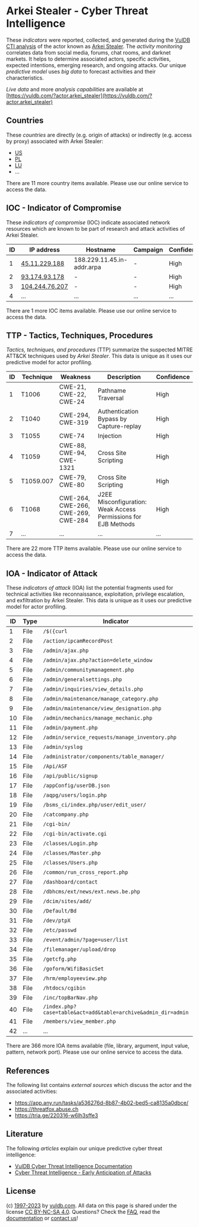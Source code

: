 # Arkei Stealer - Cyber Threat Intelligence

These _indicators_ were reported, collected, and generated during the [VulDB CTI analysis](https://vuldb.com/?kb.cti) of the actor known as [Arkei Stealer](https://vuldb.com/?actor.arkei_stealer). The _activity monitoring_ correlates data from social media, forums, chat rooms, and darknet markets. It helps to determine associated actors, specific activities, expected intentions, emerging research, and ongoing attacks. Our unique _predictive model_ uses _big data_ to forecast activities and their characteristics.

_Live data_ and more _analysis capabilities_ are available at [https://vuldb.com/?actor.arkei_stealer](https://vuldb.com/?actor.arkei_stealer)

## Countries

These _countries_ are directly (e.g. origin of attacks) or indirectly (e.g. access by proxy) associated with Arkei Stealer:

* [US](https://vuldb.com/?country.us)
* [PL](https://vuldb.com/?country.pl)
* [LU](https://vuldb.com/?country.lu)
* ...

There are 11 more country items available. Please use our online service to access the data.

## IOC - Indicator of Compromise

These _indicators of compromise_ (IOC) indicate associated network resources which are known to be part of research and attack activities of Arkei Stealer.

ID | IP address | Hostname | Campaign | Confidence
-- | ---------- | -------- | -------- | ----------
1 | [45.11.229.188](https://vuldb.com/?ip.45.11.229.188) | 188.229.11.45.in-addr.arpa | - | High
2 | [93.174.93.178](https://vuldb.com/?ip.93.174.93.178) | - | - | High
3 | [104.244.76.207](https://vuldb.com/?ip.104.244.76.207) | - | - | High
4 | ... | ... | ... | ...

There are 1 more IOC items available. Please use our online service to access the data.

## TTP - Tactics, Techniques, Procedures

_Tactics, techniques, and procedures_ (TTP) summarize the suspected MITRE ATT&CK techniques used by _Arkei Stealer_. This data is unique as it uses our predictive model for actor profiling.

ID | Technique | Weakness | Description | Confidence
-- | --------- | -------- | ----------- | ----------
1 | T1006 | CWE-21, CWE-22, CWE-24 | Pathname Traversal | High
2 | T1040 | CWE-294, CWE-319 | Authentication Bypass by Capture-replay | High
3 | T1055 | CWE-74 | Injection | High
4 | T1059 | CWE-88, CWE-94, CWE-1321 | Cross Site Scripting | High
5 | T1059.007 | CWE-79, CWE-80 | Cross Site Scripting | High
6 | T1068 | CWE-264, CWE-266, CWE-269, CWE-284 | J2EE Misconfiguration: Weak Access Permissions for EJB Methods | High
7 | ... | ... | ... | ...

There are 22 more TTP items available. Please use our online service to access the data.

## IOA - Indicator of Attack

These _indicators of attack_ (IOA) list the potential fragments used for technical activities like reconnaissance, exploitation, privilege escalation, and exfiltration by Arkei Stealer. This data is unique as it uses our predictive model for actor profiling.

ID | Type | Indicator | Confidence
-- | ---- | --------- | ----------
1 | File | `/$({curl` | Medium
2 | File | `/action/ipcamRecordPost` | High
3 | File | `/admin/ajax.php` | High
4 | File | `/admin/ajax.php?action=delete_window` | High
5 | File | `/admin/communitymanagement.php` | High
6 | File | `/admin/generalsettings.php` | High
7 | File | `/admin/inquiries/view_details.php` | High
8 | File | `/admin/maintenance/manage_category.php` | High
9 | File | `/admin/maintenance/view_designation.php` | High
10 | File | `/admin/mechanics/manage_mechanic.php` | High
11 | File | `/admin/payment.php` | High
12 | File | `/admin/service_requests/manage_inventory.php` | High
13 | File | `/admin/syslog` | High
14 | File | `/administrator/components/table_manager/` | High
15 | File | `/Api/ASF` | Medium
16 | File | `/api/public/signup` | High
17 | File | `/appConfig/userDB.json` | High
18 | File | `/aqpg/users/login.php` | High
19 | File | `/bsms_ci/index.php/user/edit_user/` | High
20 | File | `/catcompany.php` | High
21 | File | `/cgi-bin/` | Medium
22 | File | `/cgi-bin/activate.cgi` | High
23 | File | `/classes/Login.php` | High
24 | File | `/classes/Master.php` | High
25 | File | `/classes/Users.php` | High
26 | File | `/common/run_cross_report.php` | High
27 | File | `/dashboard/contact` | High
28 | File | `/dbhcms/ext/news/ext.news.be.php` | High
29 | File | `/dcim/sites/add/` | High
30 | File | `/Default/Bd` | Medium
31 | File | `/dev/ptpX` | Medium
32 | File | `/etc/passwd` | Medium
33 | File | `/event/admin/?page=user/list` | High
34 | File | `/filemanager/upload/drop` | High
35 | File | `/getcfg.php` | Medium
36 | File | `/goform/WifiBasicSet` | High
37 | File | `/hrm/employeeview.php` | High
38 | File | `/htdocs/cgibin` | High
39 | File | `/inc/topBarNav.php` | High
40 | File | `/index.php?case=table&act=add&table=archive&admin_dir=admin` | High
41 | File | `/members/view_member.php` | High
42 | ... | ... | ...

There are 366 more IOA items available (file, library, argument, input value, pattern, network port). Please use our online service to access the data.

## References

The following list contains _external sources_ which discuss the actor and the associated activities:

* https://app.any.run/tasks/a536276d-8b87-4b02-bed5-ca8135a0dbce/
* https://threatfox.abuse.ch
* https://tria.ge/220316-w6lh3sffe3

## Literature

The following _articles_ explain our unique predictive cyber threat intelligence:

* [VulDB Cyber Threat Intelligence Documentation](https://vuldb.com/?kb.cti)
* [Cyber Threat Intelligence - Early Anticipation of Attacks](https://www.scip.ch/en/?labs.20201022)

## License

(c) [1997-2023](https://vuldb.com/?kb.changelog) by [vuldb.com](https://vuldb.com/?kb.about). All data on this page is shared under the license [CC BY-NC-SA 4.0](https://creativecommons.org/licenses/by-nc-sa/4.0/). Questions? Check the [FAQ](https://vuldb.com/?kb.faq), read the [documentation](https://vuldb.com/?kb) or [contact us](https://vuldb.com/?contact)!

